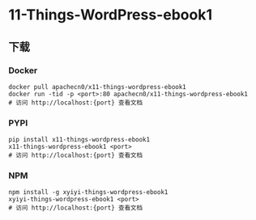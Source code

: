 # 11-Things-WordPress-ebook1

## 下载

### Docker

```
docker pull apachecn0/x11-things-wordpress-ebook1
docker run -tid -p <port>:80 apachecn0/x11-things-wordpress-ebook1
# 访问 http://localhost:{port} 查看文档
```

### PYPI

```
pip install x11-things-wordpress-ebook1
x11-things-wordpress-ebook1 <port>
# 访问 http://localhost:{port} 查看文档
```

### NPM

```
npm install -g xyiyi-things-wordpress-ebook1
xyiyi-things-wordpress-ebook1 <port>
# 访问 http://localhost:{port} 查看文档
```